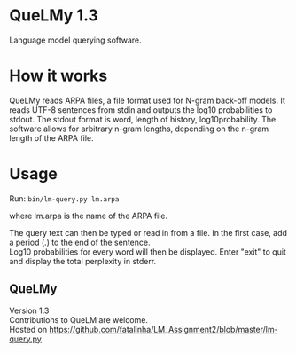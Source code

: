 QueLMy 1.3
==========

Language model querying software.

How it works
============
QueLMy reads ARPA files, a file format used for N-gram back-off models.
It reads UTF-8 sentences from stdin and outputs the log10 probabilities to stdout.
The stdout format is word, length of history, log10probability.
The software allows for arbitrary n-gram lengths, depending on the n-gram length of the ARPA file.

Usage
=====
Run: 
        `bin/lm-query.py lm.arpa`  

where lm.arpa is the name of the ARPA file.

The query text can then be typed or read in from a file. 
In the first case, add a period (.) to the end of the sentence.  
Log10 probabilities for every word will then be displayed.
Enter "exit" to quit and display the total perplexity in stderr.


QueLMy
------
Version 1.3  
Contributions to QueLM are welcome.  
Hosted on https://github.com/fatalinha/LM_Assignment2/blob/master/lm-query.py
